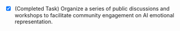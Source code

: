 - [x] (Completed Task) Organize a series of public discussions and workshops to facilitate community engagement on AI emotional representation.
